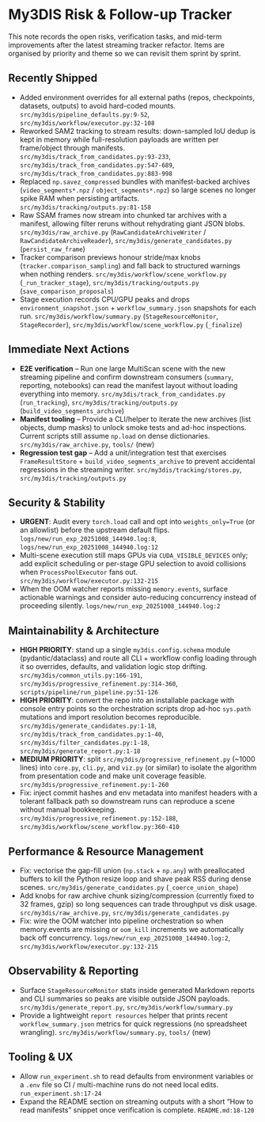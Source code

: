 # My3DIS Risk & Follow-up Tracker

This note records the open risks, verification tasks, and mid-term improvements after the latest streaming tracker refactor. Items are organised by priority and theme so we can revisit them sprint by sprint.

## Recently Shipped

- Added environment overrides for all external paths (repos, checkpoints, datasets, outputs) to avoid hard-coded mounts. `src/my3dis/pipeline_defaults.py:9-52`, `src/my3dis/workflow/executor.py:32-108`
- Reworked SAM2 tracking to stream results: down-sampled IoU dedup is kept in memory while full-resolution payloads are written per frame/object through manifests. `src/my3dis/track_from_candidates.py:93-233`, `src/my3dis/track_from_candidates.py:547-689`, `src/my3dis/track_from_candidates.py:883-998`
- Replaced `np.savez_compressed` bundles with manifest-backed archives (`video_segments*.npz` / `object_segments*.npz`) so large scenes no longer spike RAM when persisting artifacts. `src/my3dis/tracking/outputs.py:81-158`
- Raw SSAM frames now stream into chunked tar archives with a manifest, allowing filter reruns without rehydrating giant JSON blobs. `src/my3dis/raw_archive.py` (`RawCandidateArchiveWriter` / `RawCandidateArchiveReader`), `src/my3dis/generate_candidates.py` (`persist_raw_frame`)
- Tracker comparison previews honour stride/max knobs (`tracker.comparison_sampling`) and fall back to structured warnings when nothing renders. `src/my3dis/workflow/scene_workflow.py` (`_run_tracker_stage`), `src/my3dis/tracking/outputs.py` (`save_comparison_proposals`)
- Stage execution records CPU/GPU peaks and drops `environment_snapshot.json` + `workflow_summary.json` snapshots for each run. `src/my3dis/workflow/summary.py` (`StageResourceMonitor`, `StageRecorder`), `src/my3dis/workflow/scene_workflow.py` (`_finalize`)

## Immediate Next Actions

- **E2E verification** – Run one large MultiScan scene with the new streaming pipeline and confirm downstream consumers (`summary`, reporting, notebooks) can read the manifest layout without loading everything into memory. `src/my3dis/track_from_candidates.py` (`run_tracking`), `src/my3dis/tracking/outputs.py` (`build_video_segments_archive`)
- **Manifest tooling** – Provide a CLI/helper to iterate the new archives (list objects, dump masks) to unlock smoke tests and ad-hoc inspections. Current scripts still assume `np.load` on dense dictionaries. `src/my3dis/raw_archive.py`, `tools/` (new)
- **Regression test gap** – Add a unit/integration test that exercises `FrameResultStore` + `build_video_segments_archive` to prevent accidental regressions in the streaming writer. `src/my3dis/tracking/stores.py`, `src/my3dis/tracking/outputs.py`

## Security & Stability

- **URGENT**: Audit every `torch.load` call and opt into `weights_only=True` (or an allowlist) before the upstream default flips. `logs/new/run_exp_20251008_144940.log:8`, `logs/new/run_exp_20251008_144940.log:12`
- Multi-scene execution still maps GPUs via `CUDA_VISIBLE_DEVICES` only; add explicit scheduling or per-stage GPU selection to avoid collisions when `ProcessPoolExecutor` fans out. `src/my3dis/workflow/executor.py:132-215`
- When the OOM watcher reports missing `memory.events`, surface actionable warnings and consider auto-reducing concurrency instead of proceeding silently. `logs/new/run_exp_20251008_144940.log:2`

## Maintainability & Architecture

- **HIGH PRIORITY**: stand up a single `my3dis.config.schema` module (pydantic/dataclass) and route all CLI + workflow config loading through it so overrides, defaults, and validation logic stop drifting. `src/my3dis/common_utils.py:166-191`, `src/my3dis/progressive_refinement.py:314-360`, `scripts/pipeline/run_pipeline.py:51-126`
- **HIGH PRIORITY**: convert the repo into an installable package with console entry points so the orchestration scripts drop ad-hoc `sys.path` mutations and import resolution becomes reproducible. `src/my3dis/generate_candidates.py:1-18`, `src/my3dis/track_from_candidates.py:1-40`, `src/my3dis/filter_candidates.py:1-18`, `src/my3dis/generate_report.py:1-18`
- **MEDIUM PRIORITY**: split `src/my3dis/progressive_refinement.py` (~1000 lines) into `core.py`, `cli.py`, and `viz.py` (or similar) to isolate the algorithm from presentation code and make unit coverage feasible. `src/my3dis/progressive_refinement.py:1-260`
- Fix: inject commit hashes and env metadata into manifest headers with a tolerant fallback path so downstream runs can reproduce a scene without manual bookkeeping. `src/my3dis/progressive_refinement.py:152-188`, `src/my3dis/workflow/scene_workflow.py:360-410`

## Performance & Resource Management

- Fix: vectorise the gap-fill union (`np.stack` + `np.any`) with preallocated buffers to kill the Python resize loop and shave peak RSS during dense scenes. `src/my3dis/generate_candidates.py` (`_coerce_union_shape`)
- Add knobs for raw archive chunk sizing/compression (currently fixed to 32 frames, gzip) so long sequences can trade throughput vs disk usage. `src/my3dis/raw_archive.py`, `src/my3dis/generate_candidates.py`
- Fix: wire the OOM watcher into pipeline orchestration so when memory.events are missing or `oom_kill` increments we automatically back off concurrency. `logs/new/run_exp_20251008_144940.log:2`, `src/my3dis/workflow/executor.py:132-215`

## Observability & Reporting

- Surface `StageResourceMonitor` stats inside generated Markdown reports and CLI summaries so peaks are visible outside JSON payloads. `src/my3dis/generate_report.py`, `src/my3dis/workflow/summary.py`
- Provide a lightweight `report resources` helper that prints recent `workflow_summary.json` metrics for quick regressions (no spreadsheet wrangling). `src/my3dis/workflow/summary.py`, `tools/` (new)

## Tooling & UX

- Allow `run_experiment.sh` to read defaults from environment variables or a `.env` file so CI / multi-machine runs do not need local edits. `run_experiment.sh:17-24`
- Expand the README section on streaming outputs with a short “How to read manifests” snippet once verification is complete. `README.md:18-120`
